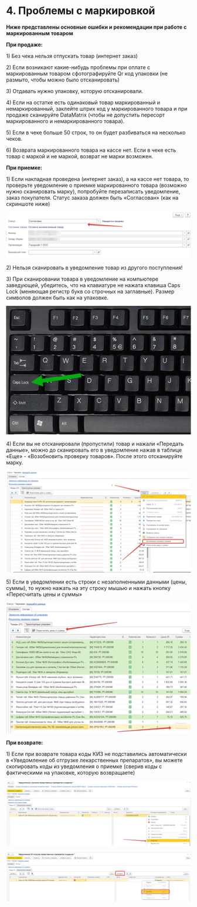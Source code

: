 # 4. Проблемы с маркировкой

**Ниже представлены основные ошибки и рекомендации при работе с маркированным товаром**

**При продаже:**

1\) Без чека нельзя отпускать товар (интернет заказ)

2\) Если возникают какие-нибудь проблемы при оплате с маркированным товаром сфотографируйте Qr код упаковки (не размыто, чтобы можно было отсканировать)

3\) Отдавать нужно упаковку, которую отсканировали.

4\) Если на остатке есть одинаковый товар маркированный и немаркированный, заклейте штрих код у маркированного товара и при продаже сканируйте DataMatrix (чтобы не допустить пересорт маркированного и немаркированного товара).

5\) Если в чеке больше 50 строк, то он будет разбиваться на несколько чеков.

6\) Возврата маркированного товара на кассе нет. Если в чеке есть товар с маркой и не маркой, возврат не марки возможен.

**При приемке:**

1\) Если накладная проведена (интернет заказ), а на кассе нет товара, то проверьте уведомление о приемке маркированного товара (возможно нужно сканировать марку), попробуйте перезаписать уведомление, заказ покупателя. Статус заказа должен быть «Согласован» (как на скриншоте ниже)

![](<../.gitbook/assets/0 (1) (1) (1)>)

2\) Нельзя сканировать в уведомление товар из другого поступления!

3\) При сканировании товара в уведомление на компьютере заведующей, убедитесь, что на клавиатуре не нажата клавиша Caps Lock (меняющая регистр букв со строчных на заглавные). Размер символов должен быть как на упаковке.

![](<../.gitbook/assets/1 (2) (1) (1)>)

4\) Если вы не отсканировали (пропустили) товар и нажали «Передать данные», можно до сканировать его в уведомление нажав в таблице «Еще» - «Возобновить проверку товаров». После этого отсканируйте марку.

![](<../.gitbook/assets/2 (1) (1)>)

5\) Если в уведомлении есть строки с незаполненными данными (цены, суммы), то нужно нажать на эту строку мышью и нажать кнопку «Пересчитать цены и суммы»

![](<../.gitbook/assets/3 (1) (1)>)

**При возврате:**

1\) Если при возврате товара коды КИЗ не подставились автоматически в «Уведомление об отгрузке лекарственных препаратов», вы можете скопировать коды из уведомления о приемке (сверив коды с фактическими на упаковке, которую возвращаете)

![](<../.gitbook/assets/4 (1) (1)>)

![](../.gitbook/assets/5)

